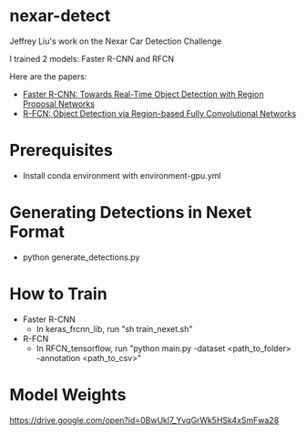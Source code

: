 # nexar-detect
Jeffrey Liu's work on the Nexar Car Detection Challenge

I trained 2 models: Faster R-CNN and RFCN 

Here are the papers:
* [Faster R-CNN: Towards Real-Time Object Detection with Region Proposal Networks](https://arxiv.org/abs/1506.01497)
* [R-FCN: Object Detection via Region-based Fully Convolutional Networks](https://arxiv.org/abs/1605.06409)

# Prerequisites
* Install conda environment with environment-gpu.yml

# Generating Detections in Nexet Format
* python generate_detections.py

# How to Train
* Faster R-CNN
  * In keras_frcnn_lib, run "sh train_nexet.sh"
* R-FCN
  * In RFCN_tensorflow, run "python main.py -dataset <path_to_folder> -annotation <path_to_csv>"

# Model Weights
https://drive.google.com/open?id=0BwUkl7_YvqGrWk5HSk4xSmFwa28
